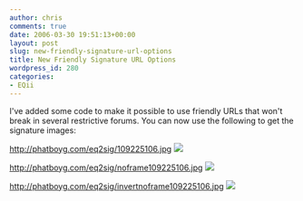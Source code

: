 ```yaml
---
author: chris
comments: true
date: 2006-03-30 19:51:13+00:00
layout: post
slug: new-friendly-signature-url-options
title: New Friendly Signature URL Options
wordpress_id: 280
categories:
- EQii
---
```


I've added some code to make it possible to use friendly URLs that won't break in several restrictive forums. You can now use the following to get the signature images:

http://phatboyg.com/eq2sig/109225106.jpg
![](http://phatboyg.com/eq2sig/109225106.jpg)

http://phatboyg.com/eq2sig/noframe109225106.jpg
![](http://phatboyg.com/eq2sig/noframe109225106.jpg)

http://phatboyg.com/eq2sig/invertnoframe109225106.jpg
![](http://phatboyg.com/eq2sig/invertnoframe109225106.jpg)
